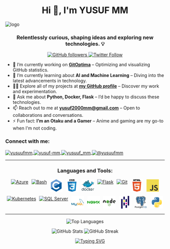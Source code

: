 <h1 align="center">Hi 👋, I'm YUSUF MM</h1>

![logo](https://github.com/yusuufmm/yusuufmm/blob/main/codegif.gif)

<h3 align="center">Relentlessly curious, shaping ideas and exploring new technologies. 💡</h3>

<p align="center">
  <a href="https://github.com/yusuufmm">
    <img src="https://img.shields.io/github/followers/yusuufmm?style=social" alt="GitHub followers">
  </a>
  <a href="https://twitter.com/yusuufmm">
    <img src="https://img.shields.io/twitter/follow/yusuufmm?style=social" alt="Twitter Follow">
  </a>
</p>

- 🔭 I’m currently working on [**GitOptima**](https://github.com/yusuufmm/GitOptima) – Optimizing and visualizing GitHub statistics.
- 🌱 I’m currently learning about **AI and Machine Learning** – Diving into the latest advancements in technology.
- 👨‍💻 Explore all of my projects at [**my GitHub profile**](https://github.com/yusuufmm/) – Discover my work and experimentation.
- 💬 Ask me about **Python, Docker, Flask** – I’d be happy to discuss these technologies.
- 📫 Reach out to me at **yusuf2000mm@gmail.com** – Open to collaborations and conversations.
- ⚡ Fun fact: **I’m an Otaku and a Gamer** – Anime and gaming are my go-to when I'm not coding.

<h3 align="left">Connect with me:</h3>
<p align="left">
  <a href="https://twitter.com/yusuufmm" target="_blank">
    <img align="center" src="https://raw.githubusercontent.com/rahuldkjain/github-profile-readme-generator/master/src/images/icons/Social/twitter.svg" alt="yusuufmm" height="30" width="40" />
  </a>
  <a href="https://linkedin.com/in/yusuf-mm" target="_blank">
    <img align="center" src="https://raw.githubusercontent.com/rahuldkjain/github-profile-readme-generator/master/src/images/icons/Social/linked-in-alt.svg" alt="yusuf-mm" height="30" width="40" />
  </a>
  <a href="https://instagram.com/yusuuf_mm" target="_blank">
    <img align="center" src="https://raw.githubusercontent.com/rahuldkjain/github-profile-readme-generator/master/src/images/icons/Social/instagram.svg" alt="yusuuf_mm" height="30" width="40" />
  </a>
  <a href="https://medium.com/@yusuufmm" target="_blank">
    <img align="center" src="https://raw.githubusercontent.com/rahuldkjain/github-profile-readme-generator/master/src/images/icons/Social/medium.svg" alt="@yusuufmm" height="30" width="40" />
  </a>
</p>

---

<h3 align="center">Languages and Tools:</h3>
<p align="center" style="display: flex; flex-wrap: wrap; justify-content: center; gap: 10px; margin: 0;">
  <a href="https://azure.microsoft.com/en-in/" target="_blank" title="Azure">
    <img src="https://www.vectorlogo.zone/logos/microsoft_azure/microsoft_azure-icon.svg" alt="Azure" width="40" height="40"/>
  </a>
  <a href="https://www.gnu.org/software/bash/" target="_blank" title="Bash">
    <img src="https://www.vectorlogo.zone/logos/gnu_bash/gnu_bash-icon.svg" alt="Bash" width="40" height="40"/>
  </a>
  <a href="https://www.cprogramming.com/" target="_blank" title="C">
    <img src="https://raw.githubusercontent.com/devicons/devicon/master/icons/c/c-original.svg" alt="C" width="40" height="40"/>
  </a>
  <a href="https://www.w3schools.com/css/" target="_blank" title="CSS3">
    <img src="https://raw.githubusercontent.com/devicons/devicon/master/icons/css3/css3-original-wordmark.svg" alt="CSS3" width="40" height="40"/>
  </a>
  <a href="https://www.docker.com/" target="_blank" title="Docker">
    <img src="https://raw.githubusercontent.com/devicons/devicon/master/icons/docker/docker-original-wordmark.svg" alt="Docker" width="40" height="40"/>
  </a>
  <a href="https://flask.palletsprojects.com/" target="_blank" title="Flask">
    <img src="https://www.vectorlogo.zone/logos/pocoo_flask/pocoo_flask-icon.svg" alt="Flask" width="40" height="40"/>
  </a>
  <a href="https://git-scm.com/" target="_blank" title="Git">
    <img src="https://www.vectorlogo.zone/logos/git-scm/git-scm-icon.svg" alt="Git" width="40" height="40"/>
  </a>
  <a href="https://www.w3.org/html/" target="_blank" title="HTML5">
    <img src="https://raw.githubusercontent.com/devicons/devicon/master/icons/html5/html5-original-wordmark.svg" alt="HTML5" width="40" height="40"/>
  </a>
  <a href="https://developer.mozilla.org/en-US/docs/Web/JavaScript" target="_blank" title="JavaScript">
    <img src="https://raw.githubusercontent.com/devicons/devicon/master/icons/javascript/javascript-original.svg" alt="JavaScript" width="40" height="40"/>
  </a>
  <a href="https://kubernetes.io/" target="_blank" title="Kubernetes">
    <img src="https://www.vectorlogo.zone/logos/kubernetes/kubernetes-icon.svg" alt="Kubernetes" width="40" height="40"/>
  </a>
  <a href="https://www.microsoft.com/en-us/sql-server" target="_blank" title="SQL Server">
    <img src="https://www.svgrepo.com/show/303229/microsoft-sql-server-logo.svg" alt="SQL Server" width="40" height="40"/>
  </a>
  <a href="https://www.mysql.com/" target="_blank" title="MySQL">
    <img src="https://raw.githubusercontent.com/devicons/devicon/master/icons/mysql/mysql-original-wordmark.svg" alt="MySQL" width="40" height="40"/>
  </a>
  <a href="https://www.nginx.com/" target="_blank" title="Nginx">
    <img src="https://raw.githubusercontent.com/devicons/devicon/master/icons/nginx/nginx-original.svg" alt="Nginx" width="40" height="40"/>
  </a>
  <a href="https://nodejs.org/" target="_blank" title="Node.js">
    <img src="https://raw.githubusercontent.com/devicons/devicon/master/icons/nodejs/nodejs-original-wordmark.svg" alt="Node.js" width="40" height="40"/>
  </a>
  <a href="https://pandas.pydata.org/" target="_blank" title="Pandas">
    <img src="https://raw.githubusercontent.com/devicons/devicon/2ae2a900d2f041da66e950e4d48052658d850630/icons/pandas/pandas-original.svg" alt="Pandas" width="40" height="40"/>
  <a href="https://www.postgresql.org/" target="_blank" title="PostgreSQL">
    <img src="https://raw.githubusercontent.com/devicons/devicon/master/icons/postgresql/postgresql-original-wordmark.svg" alt="PostgreSQL" width="40" height="40"/>
  </a>
  <a href="https://www.python.org/" target="_blank" title="Python">
    <img src="https://raw.githubusercontent.com/devicons/devicon/master/icons/python/python-original.svg" alt="Python" width="40" height="40"/>
  </a>
</p>

---

<p align="center">
  <img src="https://github-readme-stats.vercel.app/api/top-langs?username=yusuufmm&show_icons=true&locale=en&layout=compact&theme=dark" alt="Top Languages" />
</p>

<p align="center">
  <img src="https://github-readme-stats.vercel.app/api?username=yusuufmm&show_icons=true&locale=en&theme=dark" alt="GitHub Stats" />
  <img src="https://github-readme-streak-stats.herokuapp.com/?user=yusuufmm&theme=dark" alt="GitHub Streak" />
</p>

<p align="center">
  <a href="https://git.io/typing-svg">
    <img src="https://readme-typing-svg.herokuapp.com?font=comfortaa&color=016EEA&size=24&width=500&lines=%F0%9F%93%9D+Researcher;%F0%9F%92%BB+Full-Stack+Developer;%F0%9F%9A%80+Student;%F0%9F%8C%8F+Aspiring+Entrepreneur" alt="Typing SVG" style="padding-left: 2rem;" />
  </a>
</p>
